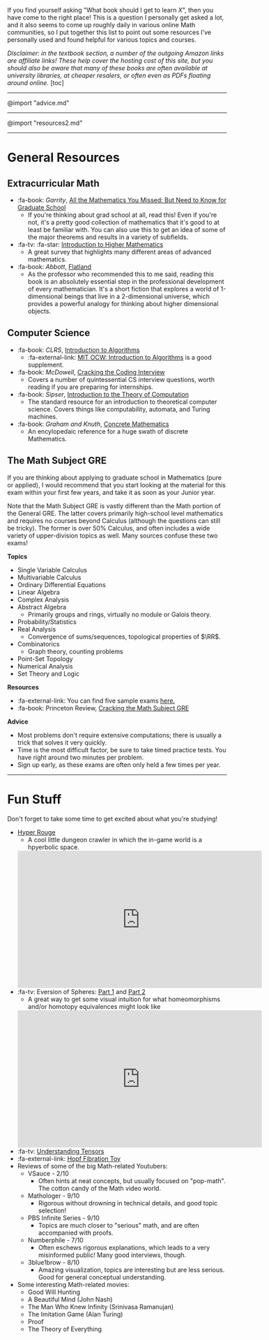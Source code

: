 If you find yourself asking "What book should I get to learn $X$", then you have come to the right place! This is a question I personally get asked a lot, and it also seems to come up roughly daily in various online Math communities, so I put together this list to point out some resources I've personally used and found helpful for various topics and courses.

_Disclaimer: in the textbook section, a number of the outgoing Amazon links are affiliate links! These help cover the hosting cost of this site, but you should also be aware that many of these books are often available at university libraries, at cheaper resalers, or often even as PDFs floating around online._
[toc]

---

@import "advice.md"

---

@import "resources2.md"

---

# General Resources

## Extracurricular Math
- :fa-book: _Garrity_, [All the Mathematics You Missed: But Need to Know for Graduate School](https://www.amazon.com/gp/product/0521797071/ref=as_li_tl?ie=UTF8&camp=1789&creative=9325&creativeASIN=0521797071&linkCode=as2&tag=dzackgarza-20&linkId=a599d541b5c474b2a50177e0cda4b379)<div id="garrity"></div>
	- If you're thinking about grad school at all, read this! Even if you're not, it's a pretty good collection of mathematics that it's good to at least be familiar with. You can also use this to get an idea of some of the major theorems and results in a variety of subfields.
- :fa-tv: :fa-star: [Introduction to Higher Mathematics](https://www.youtube.com/playlist?list=PLZzHxk_TPOStgPtqRZ6KzmkUQBQ8TSWVX)
	- A great survey that highlights many different areas of advanced mathematics.
- :fa-book: _Abbott_, [Flatland](https://www.amazon.com/gp/product/048627263X/ref=as_li_qf_asin_il_tl?ie=UTF8&tag=dzackgarza-20&creative=9325&linkCode=as2&creativeASIN=048627263X&linkId=1f5b4e9ec20ad3c1ebd5cd2af429be68)
	- As the professor who recommended this to me said, reading this book is an absolutely essential step in the professional development of every mathematician. It's a short fiction that explores a world of 1-dimensional beings that live in a 2-dimensional universe, which provides a powerful analogy for thinking about higher dimensional objects.

## Computer Science
- :fa-book: _CLRS_, [Introduction to Algorithms](https://www.amazon.com/gp/product/0262033844/ref=as_li_tl?ie=UTF8&camp=1789&creative=9325&creativeASIN=0262033844&linkCode=as2&tag=dzackgarza-20&linkId=f99bf4ce12d3ed422a41b841a3055d75)
	- :fa-external-link: [MIT OCW: Introduction to Algorithms](https://ocw.mit.edu/courses/electrical-engineering-and-computer-science/6-046j-introduction-to-algorithms-sma-5503-fall-2005/index.htm) is a good supplement.
- :fa-book: _McDowell_, [Cracking the Coding Interview](https://www.amazon.com/gp/product/0984782850/ref=as_li_tl?ie=UTF8&camp=1789&creative=9325&creativeASIN=0984782850&linkCode=as2&tag=dzackgarza-20&linkId=10277ceaad2b2e90ef6a1b321b555ffd)
	- Covers a number of quintessential CS interview questions, worth reading if you are preparing for internships.
- :fa-book: _Sipser_, [Introduction to the Theory of Computation](https://www.amazon.com/gp/product/8131525295/ref=as_li_qf_asin_il_tl?ie=UTF8&tag=dzackgarza-20&creative=9325&linkCode=as2&creativeASIN=8131525295&linkId=8b4d166a094b0d45b504ea7f4da63727)
	- The standard resource for an introduction to theoretical computer science. Covers things like computability, automata, and Turing machines.
- :fa-book: _Graham and Knuth_, [Concrete Mathematics](https://www.amazon.com/gp/product/0201558025/ref=as_li_qf_asin_il_tl?ie=UTF8&tag=dzackgarza-20&creative=9325&linkCode=as2&creativeASIN=0201558025&linkId=d0e1989fdcb7ee7be5595099a9267a00)
	- An encylopedaic reference for a huge swath of discrete Mathematics.

## The Math Subject GRE

If you are thinking about applying to graduate school in Mathematics (pure or applied), I would recommend that you start looking at the material for this exam within your first few years, and take it as soon as your Junior year.

Note that the Math Subject GRE is vastly different than the Math portion of the General GRE. The latter covers primarily high-school level mathematics and requires no courses beyond Calculus (although the questions can still be tricky). The former is over 50% Calculus, and often includes a wide variety of upper-division topics as well. Many sources confuse these two exams!

**Topics**
- Single Variable Calculus
- Multivariable Calculus
- Ordinary Differential Equations
- Linear Algebra
- Complex Analysis
- Abstract Algebra
	- Primarily groups and rings, virtually no module or Galois theory.
- Probability/Statistics
- Real Analysis
	- Convergence of sums/sequences, topological properties of $\RR$.
- Combinatorics
	- Graph theory, counting problems
- Point-Set Topology
- Numerical Analysis
- Set Theory and Logic

**Resources**
- :fa-external-link: You can find five sample exams [here.](http://www.math.ucla.edu/~iacoley/greprep.html)
- :fa-book: Princeton Review, [Cracking the Math Subject GRE](https://www.amazon.com/gp/product/0375429727/ref=as_li_qf_asin_il_tl?ie=UTF8&tag=dzackgarza-20&creative=9325&linkCode=as2&creativeASIN=0375429727&linkId=a8d125e03d8fa03bd5e41231a88252d1)

**Advice**
- Most problems don't require extensive computations; there is usually a trick that solves it very quickly.
- Time is the most difficult factor, be sure to take timed practice tests. You have right around two minutes per problem.
- Sign up early, as these exams are often only held a few times per year.

---

# Fun Stuff
Don't forget to take some time to get excited about what you're studying!

- [Hyper Rouge](http://www.roguetemple.com/z/hyper/)
	- A cool little dungeon crawler in which the in-game world is a hpyerbolic space.
	<iframe width="560" height="315" src="https://www.youtube.com/embed/xAFrKKApHTY" frameborder="0" allow="autoplay; encrypted-media" allowfullscreen></iframe>
- :fa-tv: Eversion of Spheres: [Part 1](https://www.youtube.com/watch?v=sKqt6e7EcCs) and [Part 2](https://www.youtube.com/watch?v=x7d13SgqUXg)
	- A great way to get some visual intuition for what homeomorphisms and/or homotopy equivalences might look like
	<iframe width="560" height="315" src="https://www.youtube.com/embed/sKqt6e7EcCs" frameborder="0" allow="autoplay; encrypted-media" allowfullscreen></iframe>
- :fa-tv: [Understanding Tensors](https://www.youtube.com/watch?v=f5liqUk0ZTw)
- :fa-external-link: [Hopf Fibration Toy](http://philogb.github.io/page/hopf/)
- Reviews of some of the big Math-related Youtubers:
	- VSauce - 2/10
		- Often hints at neat concepts, but usually focused on "pop-math". The cotton candy of the Math video world.
	- Mathologer - 9/10
		- Rigorous without drowning in technical details, and good topic selection!
	- PBS Infinite Series - 9/10
		- Topics are much closer to "serious" math, and are often accompanied with proofs.
	- Numberphile - 7/10
		- Often eschews rigorous explanations, which leads to a very misinformed public! Many good interviews, though.
	- 3blue1brow - 8/10
		- Amazing visualization, topics are interesting but are less serious. Good for general conceptual understanding.
- Some interesting Math-related movies:
	- Good Will Hunting
	- A Beautiful Mind (John Nash)
	- The Man Who Knew Infinity (Srinivasa Ramanujan)
	- The Imitation Game (Alan Turing)
	- Proof
	- The Theory of Everything
